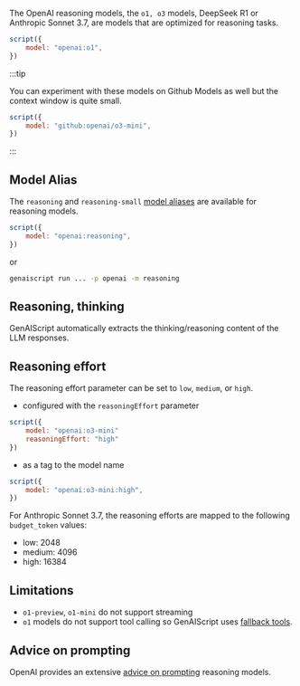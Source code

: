 The OpenAI reasoning models, the `o1, o3` models, DeepSeek R1 or Anthropic Sonnet 3.7, are models that are optimized for reasoning tasks.

```js
script({
    model: "openai:o1",
})
```

:::tip

You can experiment with these models on Github Models as well but the context window is quite small.

```js
script({
    model: "github:openai/o3-mini",
})
```

:::

## Model Alias

The `reasoning` and `reasoning-small` [model aliases](/genaiscript/reference/scripts/model-aliases) are available for reasoning models.

```js
script({
    model: "openai:reasoning",
})
```

or

```sh
genaiscript run ... -p openai -m reasoning
```

## Reasoning, thinking

GenAIScript automatically extracts the thinking/reasoning content of the LLM responses.

## Reasoning effort

The reasoning effort parameter can be set to `low`, `medium`, or `high`.

- configured with the `reasoningEffort` parameter

```js 'reasoningEffort: "high"'
script({
    model: "openai:o3-mini"
    reasoningEffort: "high"
})
```

- as a tag to the model name

```js 'openai:o3-mini:high'
script({
    model: "openai:o3-mini:high",
})
```

For Anthropic Sonnet 3.7, the reasoning efforts are mapped to the following `budget_token` values:

- low: 2048
- medium: 4096
- high: 16384

## Limitations

- `o1-preview`, `o1-mini` do not support streaming
- `o1` models do not support tool calling so GenAIScript uses [fallback tools](/genaiscript/reference/scripts/tools).

## Advice on prompting

OpenAI provides an extensive [advice on prompting](https://platform.openai.com/docs/guides/reasoning#advice-on-prompting)
reasoning models.